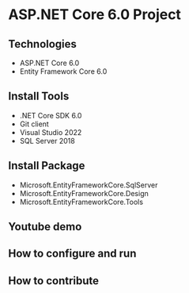 # ASP.NET Core 6.0 Project
## Technologies
- ASP.NET Core 6.0
- Entity Framework Core 6.0
## Install Tools
- .NET Core SDK 6.0
- Git client
- Visual Studio 2022
- SQL Server 2018
## Install Package
- Microsoft.EntityFrameworkCore.SqlServer
- Microsoft.EntityFrameworkCore.Design
- Microsoft.EntityFrameworkCore.Tools
## Youtube demo
## How to configure and run
## How to contribute